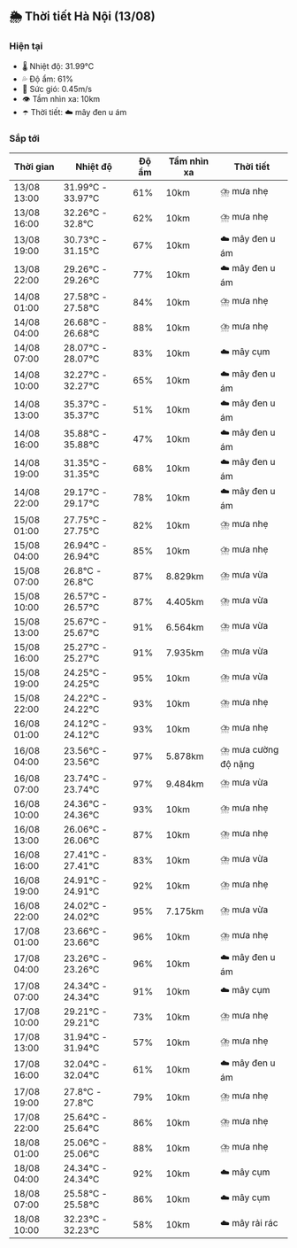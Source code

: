 ## 🌦️ Thời tiết Hà Nội (13/08)

### Hiện tại

- 🌡️ Nhiệt độ: 31.99℃
- 💦 Độ ẩm: 61%
- 💨 Sức gió: 0.45m/s
- 👁️ Tầm nhìn xa: 10km
- ☂️ Thời tiết: ☁️ mây đen u ám

### Sắp tới

| Thời gian | Nhiệt độ | Độ ẩm | Tầm nhìn xa | Thời tiết |
| --- | --- | --- | --- | --- |
| 13/08 13:00 | 31.99℃ - 33.97℃ | 61% | 10km | ⛈️ mưa nhẹ |
| 13/08 16:00 | 32.26℃ - 32.8℃ | 62% | 10km | ⛈️ mưa nhẹ |
| 13/08 19:00 | 30.73℃ - 31.15℃ | 67% | 10km | ☁️ mây đen u ám |
| 13/08 22:00 | 29.26℃ - 29.26℃ | 77% | 10km | ☁️ mây đen u ám |
| 14/08 01:00 | 27.58℃ - 27.58℃ | 84% | 10km | ⛈️ mưa nhẹ |
| 14/08 04:00 | 26.68℃ - 26.68℃ | 88% | 10km | ⛈️ mưa nhẹ |
| 14/08 07:00 | 28.07℃ - 28.07℃ | 83% | 10km | ☁️ mây cụm |
| 14/08 10:00 | 32.27℃ - 32.27℃ | 65% | 10km | ☁️ mây đen u ám |
| 14/08 13:00 | 35.37℃ - 35.37℃ | 51% | 10km | ☁️ mây đen u ám |
| 14/08 16:00 | 35.88℃ - 35.88℃ | 47% | 10km | ☁️ mây đen u ám |
| 14/08 19:00 | 31.35℃ - 31.35℃ | 68% | 10km | ☁️ mây đen u ám |
| 14/08 22:00 | 29.17℃ - 29.17℃ | 78% | 10km | ☁️ mây đen u ám |
| 15/08 01:00 | 27.75℃ - 27.75℃ | 82% | 10km | ⛈️ mưa nhẹ |
| 15/08 04:00 | 26.94℃ - 26.94℃ | 85% | 10km | ⛈️ mưa nhẹ |
| 15/08 07:00 | 26.8℃ - 26.8℃ | 87% | 8.829km | ⛈️ mưa vừa |
| 15/08 10:00 | 26.57℃ - 26.57℃ | 87% | 4.405km | ⛈️ mưa vừa |
| 15/08 13:00 | 25.67℃ - 25.67℃ | 91% | 6.564km | ⛈️ mưa vừa |
| 15/08 16:00 | 25.27℃ - 25.27℃ | 91% | 7.935km | ⛈️ mưa vừa |
| 15/08 19:00 | 24.25℃ - 24.25℃ | 95% | 10km | ⛈️ mưa vừa |
| 15/08 22:00 | 24.22℃ - 24.22℃ | 93% | 10km | ⛈️ mưa nhẹ |
| 16/08 01:00 | 24.12℃ - 24.12℃ | 93% | 10km | ⛈️ mưa nhẹ |
| 16/08 04:00 | 23.56℃ - 23.56℃ | 97% | 5.878km | ⛈️ mưa cường độ nặng |
| 16/08 07:00 | 23.74℃ - 23.74℃ | 97% | 9.484km | ⛈️ mưa vừa |
| 16/08 10:00 | 24.36℃ - 24.36℃ | 93% | 10km | ⛈️ mưa nhẹ |
| 16/08 13:00 | 26.06℃ - 26.06℃ | 87% | 10km | ⛈️ mưa nhẹ |
| 16/08 16:00 | 27.41℃ - 27.41℃ | 83% | 10km | ⛈️ mưa vừa |
| 16/08 19:00 | 24.91℃ - 24.91℃ | 92% | 10km | ⛈️ mưa nhẹ |
| 16/08 22:00 | 24.02℃ - 24.02℃ | 95% | 7.175km | ⛈️ mưa vừa |
| 17/08 01:00 | 23.66℃ - 23.66℃ | 96% | 10km | ⛈️ mưa nhẹ |
| 17/08 04:00 | 23.26℃ - 23.26℃ | 96% | 10km | ☁️ mây đen u ám |
| 17/08 07:00 | 24.34℃ - 24.34℃ | 91% | 10km | ☁️ mây cụm |
| 17/08 10:00 | 29.21℃ - 29.21℃ | 73% | 10km | ⛈️ mưa nhẹ |
| 17/08 13:00 | 31.94℃ - 31.94℃ | 57% | 10km | ⛈️ mưa nhẹ |
| 17/08 16:00 | 32.04℃ - 32.04℃ | 61% | 10km | ☁️ mây đen u ám |
| 17/08 19:00 | 27.8℃ - 27.8℃ | 79% | 10km | ⛈️ mưa nhẹ |
| 17/08 22:00 | 25.64℃ - 25.64℃ | 86% | 10km | ⛈️ mưa nhẹ |
| 18/08 01:00 | 25.06℃ - 25.06℃ | 88% | 10km | ⛈️ mưa nhẹ |
| 18/08 04:00 | 24.34℃ - 24.34℃ | 92% | 10km | ☁️ mây cụm |
| 18/08 07:00 | 25.58℃ - 25.58℃ | 86% | 10km | ☁️ mây cụm |
| 18/08 10:00 | 32.23℃ - 32.23℃ | 58% | 10km | ☁️ mây rải rác |
